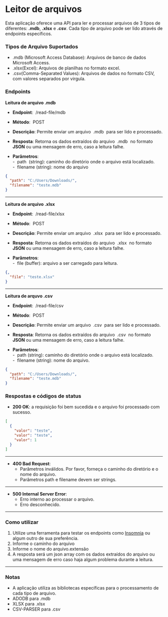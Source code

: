# Leitor de arquivos

Esta aplicação oferece uma API para ler e processar arquivos de 3 tipos de diferentes: **.mdb**, **.xlsx** e **.csv**. Cada tipo de arquivo pode ser lido através de endpoints específicos.

### Tipos de Arquivo Suportados

- .mdb (Microsoft Access Database): Arquivos de banco de dados Microsoft Access.
- .xlsx(Excel): Arquivos de planilhas no formato excel.
-  .csv(Comma-Separated Values): Arquivos de dados no formato CSV, com valores separados por virgula.

### Endpoints <br>

**Leitura de arquivo .mdb**

- <p><b>Endpoint</b>: <span style="background-color: rgba(255,255,255,.2); padding: 1px 4px; border-radius: 4px">/read-file/mdb</span></p> 
- <p><b>Método</b>: <span style="background-color: rgba(255,255,255,.2); padding: 1px 4px; border-radius: 4px">POST</span></p>
- <p><b>Descrição</b>: Permite enviar um arquivo <span style="background-color: rgba(255,255,255,.2); padding: 1px 4px; border-radius: 4px">.mdb</span> para ser lido e processado.</p>
-  <p><b>Resposta</b>: Retorna os dados extraídos do arquivo <span style="background-color: rgba(255,255,255,.2); padding: 1px 4px; border-radius: 4px">.mdb</span> no formato <b>JSON</b> ou uma mensagem de erro, caso a leitura falhe.</p>
-  <p><b>Parâmetros</b>: <br>
    -  <span style="background-color: rgba(255,255,255,.2); padding: 1px 4px; border-radius: 4px">path </span>(string): caminho do diretório onde o arquivo está localizado.<br>
    -  <span style="background-color: rgba(255,255,255,.2); padding: 1px 4px; border-radius: 4px">filename</span>(string): nome do arquivo
  </p>  
  
  ```json
  {
    "path": "C:/Users/Downloads/",
    "filename": "teste.mdb"
  }
  ```

---

**Leitura de arquivo .xlsx**

- <p><b>Endpoint</b>: <span style="background-color: rgba(255,255,255,.2); padding: 1px 4px; border-radius: 4px">/read-file/xlsx</span></p> 
- <p><b>Método</b>: <span style="background-color: rgba(255,255,255,.2); padding: 1px 4px; border-radius: 4px">POST</span></p>
- <p><b>Descrição</b>: Permite enviar um arquivo <span style="background-color: rgba(255,255,255,.2); padding: 1px 4px; border-radius: 4px">.xlsx</span> para ser lido e processado.</p>
-  <p><b>Resposta</b>: Retorna os dados extraídos do arquivo <span style="background-color: rgba(255,255,255,.2); padding: 1px 4px; border-radius: 4px">.xlsx</span> no formato <b>JSON</b> ou uma mensagem de erro, caso a leitura falhe.</p>
-  <p><b>Parâmetros</b>: <br>
    -  <span style="background-color: rgba(255,255,255,.2); padding: 1px 4px; border-radius: 4px">file</span>(buffer): arquivo a ser carregado para leitura.
  </p>  

  ```json
  {,
    "file": "teste.xlsx"
  }
  ```


---

**Leitura de arquvo .csv**

- <p><b>Endpoint</b>: <span style="background-color: rgba(255,255,255,.2); padding: 1px 4px; border-radius: 4px">/read-file/csv</span></p> 
- <p><b>Método</b>: <span style="background-color: rgba(255,255,255,.2); padding: 1px 4px; border-radius: 4px">POST</span></p>
- <p><b>Descrição</b>: Permite enviar um arquivo <span style="background-color: rgba(255,255,255,.2); padding: 1px 4px; border-radius: 4px">.csv</span> para ser lido e processado.</p>
-  <p><b>Resposta</b>: Retorna os dados extraídos do arquivo <span style="background-color: rgba(255,255,255,.2); padding: 1px 4px; border-radius: 4px">.csv</span> no formato <b>JSON</b> ou uma mensagem de erro, caso a leitura falhe.</p>
-  <p><b>Parâmetros</b>: <br>
    -  <span style="background-color: rgba(255,255,255,.2); padding: 1px 4px; border-radius: 4px">path</span>(string): caminho do diretório onde o arquivo está localizado.<br>
    -  <span style="background-color: rgba(255,255,255,.2); padding: 1px 4px; border-radius: 4px">filename</span>(string): nome do arquivo.
  </p>  
  
  ```json
  {
    "path": "C:/Users/Downloads/",
    "filename": "teste.mdb"
  }
  ```

### Respostas e códigos de status
- **200 OK**: a requisição foi bem sucedida e o arquivo foi processado com sucesso.
```json
[
  {
    "valor": "teste",
    "valor": "teste",
    "valor": 1
  }
]
```
---
- **400 Bad Request**: 
  - Parâmetros inválidos. Por favor, forneça o caminho do diretório e o nome do arquivo.
  - Parâmetros path e filename devem ser strings. 
---
- **500 Internal Server Error**: 
  -  Erro interno ao processar o arquivo.
  -  Erro desconhecido.
  
---

### Como utilizar

1. Utilize uma ferramenta para testar os endpoints como [Insomnia](https://insomnia.rest/download) ou algum outro de sua preferência.
2. Informe o caminho do arquivo
3. Informe o nome do arquivo.extensão
4. A resposta será um json array com os dados extraídos do arquivo ou uma mensagem  de erro caso haja algum problema durante a leitura.

---


### Notas

* A aplicação utiliza as bibliotecas específicas para o processamento de cada tipo de arquivo.
* ADODB para .mdb
* XLSX para .xlsx
* CSV-PARSER para .csv

